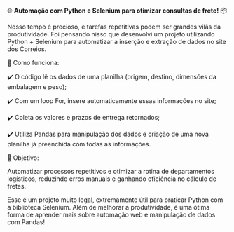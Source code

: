 🌐 **Automação com Python e Selenium para otimizar consultas de frete!** 📦



Nosso tempo é precioso, e tarefas repetitivas podem ser grandes vilãs da produtividade. Foi pensando nisso que desenvolvi um projeto utilizando Python + Selenium para automatizar a inserção e extração de dados no site dos Correios.



📌 Como funciona:

✔️ O código lê os dados de uma planilha (origem, destino, dimensões da embalagem e peso);

✔️ Com um loop For, insere automaticamente essas informações no site;

✔️ Coleta os valores e prazos de entrega retornados;

✔️ Utiliza Pandas para manipulação dos dados e criação de uma nova planilha já preenchida com todas as informações.



🎯 Objetivo:

Automatizar processos repetitivos e otimizar a rotina de departamentos logísticos, reduzindo erros manuais e ganhando eficiência no cálculo de fretes.

Esse é um projeto muito legal, extremamente útil para praticar Python com a biblioteca Selenium. Além de melhorar a produtividade, é uma ótima forma de aprender mais sobre automação web e manipulação de dados com Pandas!
